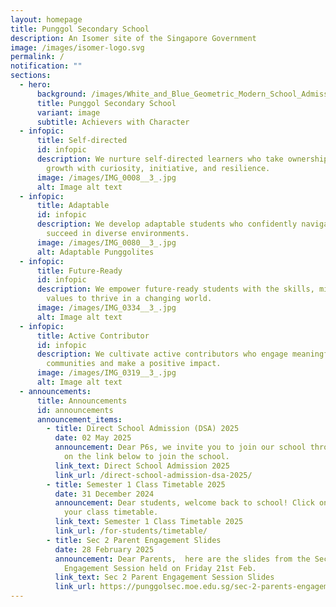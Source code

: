 ```yaml
---
layout: homepage
title: Punggol Secondary School
description: An Isomer site of the Singapore Government
image: /images/isomer-logo.svg
permalink: /
notification: ""
sections:
  - hero:
      background: /images/White_and_Blue_Geometric_Modern_School_Admission_Banner__2_.jpg
      title: Punggol Secondary School
      variant: image
      subtitle: Achievers with Character
  - infopic:
      title: Self-directed
      id: infopic
      description: We nurture self-directed learners who take ownership of their
        growth with curiosity, initiative, and resilience.
      image: /images/IMG_0008__3_.jpg
      alt: Image alt text
  - infopic:
      title: Adaptable
      id: infopic
      description: We develop adaptable students who confidently navigate change and
        succeed in diverse environments.
      image: /images/IMG_0080__3_.jpg
      alt: Adaptable Punggolites
  - infopic:
      title: Future-Ready
      id: infopic
      description: We empower future-ready students with the skills, mindset, and
        values to thrive in a changing world.
      image: /images/IMG_0334__3_.jpg
      alt: Image alt text
  - infopic:
      title: Active Contributor
      id: infopic
      description: We cultivate active contributors who engage meaningfully with their
        communities and make a positive impact.
      image: /images/IMG_0319__3_.jpg
      alt: Image alt text
  - announcements:
      title: Announcements
      id: announcements
      announcement_items:
        - title: Direct School Admission (DSA) 2025
          date: 02 May 2025
          announcement: Dear P6s, we invite you to join our school through 2025 DSA. Click
            on the link below to join the school.
          link_text: Direct School Admission 2025
          link_url: /direct-school-admission-dsa-2025/
        - title: Semester 1 Class Timetable 2025
          date: 31 December 2024
          announcement: Dear students, welcome back to school! Click on the link below for
            your class timetable.
          link_text: Semester 1 Class Timetable 2025
          link_url: /for-students/timetable/
        - title: Sec 2 Parent Engagement Slides
          date: 28 February 2025
          announcement: Dear Parents,  here are the slides from the Sec 2 Parent
            Engagement Session held on Friday 21st Feb.
          link_text: Sec 2 Parent Engagement Session Slides
          link_url: https://punggolsec.moe.edu.sg/sec-2-parents-engagement-slides/
---
```

